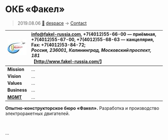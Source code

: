 # ОКБ «Факел»
> 2019.08.06 [🚀](../index/index.md) [despace](index.md) → [Contact](contact.md)

|[![](f/con/o/okb_fakel_logo1_thumb.jpg)](f/con/o/okb_fakel_logo1.png)|<info@fakel-russia.com>, +7(4012)55-66-00 — приёмная, +7(4012)55-67-00, +7(4012)55-68-63 — канцелярия, Fax: +7(4012)53-84-72;<br> *Россия, 236001, Калининград, Московский проспект, 181*<br> 【<http://www.fakel-russia.com/>】|
|:--|:--|
|**Mission**|…|
|**Vision**|…|
|**Values**|…|
|**Business**|…|
|**[MGMT](mgmt.md)**|…|

**Опытно‑конструкторское бюро «Факел».** Разработка и производство электроракетных двигателей.


<p style="page-break-after:always"> </p>

…
